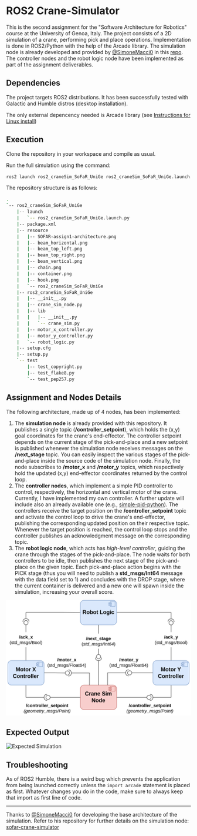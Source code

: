 # ROS2 Crane-Simulator
This is the second assignment for the "Software Architecture for Robotics" course at the University of Genoa, Italy. The project consists of a 2D simulation of a crane, performing pick and place operations. Implementation is done in ROS2/Python with the help of the Arcade library. The simulation node is already developed and provided by [@SimoneMacci0](https://github.com/SimoneMacci0) in this [repo](https://github.com/SimoneMacci0/sofar-crane-simulator). The controller nodes and the robot logic node have been implemented as part of the assignment deliverables.

## Dependencies

The project targets ROS2 distributions. It has been successfully tested with Galactic and Humble distros (desktop installation).

The only external depencency needed is Arcade library (see [Instructions for Linux install](https://api.arcade.academy/en/latest/install/linux.html))

## Execution

Clone the repository in your workspace and compile as usual.

Run the full simulation using the command:

```bash
ros2 launch ros2_craneSim_SoFaR_UniGe ros2_craneSim_SoFaR_UniGe.launch.py
```

The repository structure is as follows:

```bash
.
`-- ros2_craneSim_SoFaR_UniGe
    |-- launch
    |   `-- ros2_craneSim_SoFaR_UniGe.launch.py
    |-- package.xml
    |-- resource
    |   |-- SOFAR-assign1-architecture.png
    |   |-- beam_horizontal.png
    |   |-- beam_top_left.png
    |   |-- beam_top_right.png
    |   |-- beam_vertical.png
    |   |-- chain.png
    |   |-- container.png
    |   |-- hook.png
    |   `-- ros2_craneSim_SoFaR_UniGe
    |-- ros2_craneSim_SoFaR_UniGe
    |   |-- __init__.py
    |   |-- crane_sim_node.py
    |   |-- lib
    |   |   |-- __init__.py
    |   |   `-- crane_sim.py
    |   |-- motor_x_controller.py
    |   |-- motor_y_controller.py
    |   `-- robot_logic.py
    |-- setup.cfg
    |-- setup.py
    `-- test
        |-- test_copyright.py
        |-- test_flake8.py
        `-- test_pep257.py

```

## Assignment and Nodes Details

The following architecture, made up of 4 nodes, has been implemented:
1) The **simulation node** is already provided with this repository. It publishes a single topic (**/controller_setpoint**), which holds the (x,y) goal coordinates for the crane's end-effector. The controller setpoint depends on the current stage of the pick-and-place and a new setpoint is published whenever the simulation node receives messages on the **/next_stage** topic. You can easily inspect the various stages of the pick-and-place inside the source code of the simulation node. Finally, the node subscribes to **/motor_x** and **/motor_y** topics, which respectively hold the updated (x,y) end-effector coordinates returned by the control loop.
2) The **controller nodes**, which implement a simple PID controller to control, respectively, the horizontal and vertical motor of the crane. Currently, I have implemented my own controller. A further update will include also an already available one (e.g., [simple-pid-python](https://pypi.org/project/simple-pid/)).
The controllers receive the target position on the **/controller_setpoint** topic and activate the control loop to drive the crane's end-effector, publishing the corresponding updated position on their respective topic. Whenever the target position is reached, the control loop stops and the controller publishes an acknowledgment message on the corresponding topic.
3) The **robot logic node**, which acts has *high-level controller*, guiding the crane through the stages of the pick-and-place. The node waits for both controllers to be idle, then publishes the next stage of the pick-and-place on the given topic. 
Each pick-and-place action begins with the PICK stage (thus you will need to publish a **std_msgs/Int64** message with the data field set to 1) and concludes with the DROP stage, where the current container is delivered and a new one will spawn inside the simulation, increasing your overall score.

![Architecture](ros2_craneSim_SoFaR_UniGe/resource/SOFAR-assign1-architecture.png)

## Expected Output

<!-- Include a GIF of the simulation in action, present in this directory as output.gif -->
![Expected Simulation](./output.gif)

## Troubleshooting

As of ROS2 Humble, there is a weird bug which prevents the application from being launched correctly unless the ```import arcade``` statement is placed as first. Whatever changes you do in the code, make sure to always keep that import as first line of code.

---

Thanks to [@SimoneMacci0](https://github.com/SimoneMacci0) for developing the base architecture of the simulation. Refer to his repository for further details on the simulation node: [sofar-crane-simulator](https://github.com/SimoneMacci0/sofar-crane-simulator)